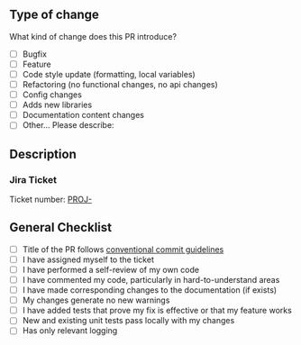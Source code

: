 ## Type of change

What kind of change does this PR introduce?
<!-- Please check the one that applies to this PR using "x", remove others -->
- [ ] Bugfix
- [ ] Feature
- [ ] Code style update (formatting, local variables)
- [ ] Refactoring (no functional changes, no api changes)
- [ ] Config changes
- [ ] Adds new libraries
- [ ] Documentation content changes
- [ ] Other... Please describe:
<!-- (remove if not applicable) --> 

## Description
<!-- Please type in at least a few words about your change -->

### Jira Ticket

<!-- Please include Jira ticket number here if you have one -->
Ticket number: [PROJ-](https://PROJECT.atlassian.net/browse/PROJ-)

## General Checklist
<!--
Please also include JIRA ticket name (if any) with a hyphen, so JIRA could recognise the PR.
A scope may be added to a commit’s type to provide additional contextual information 
A Scope should be contained within parenthesis:
fix(Header): PROJ-808 - username not displayed correctly
-->

- [ ] Title of the PR follows [conventional commit guidelines](https://www.conventionalcommits.org/en/v1.0.0/#summary)
- [ ] I have assigned myself to the ticket
- [ ] I have performed a self-review of my own code
- [ ] I have commented my code, particularly in hard-to-understand areas
- [ ] I have made corresponding changes to the documentation (if exists)
- [ ] My changes generate no new warnings
- [ ] I have added tests that prove my fix is effective or that my feature works
- [ ] New and existing unit tests pass locally with my changes
- [ ] Has only relevant logging
